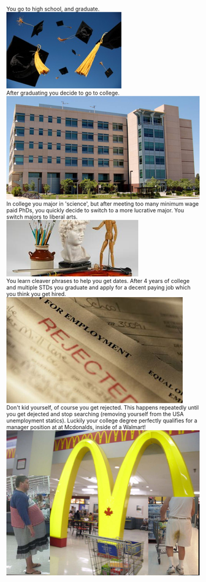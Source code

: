 You go to high school, and graduate.<br />![image](graduate.png)<br /> After graduating you decide to go to college.<br />![image](college.png)<br /> In college you major in 'science', but after meeting too many minimum wage paid PhDs, you quickly decide to switch to a more lucrative major. You switch majors to liberal arts.<br />![image](liberalarts.png)<br /> You learn cleaver phrases to help you get dates. After 4 years of college and multiple STDs you graduate and apply for a decent paying job which you think you get hired.<br />![image](rejected.png)<br /> Don't kid yourself, of course you get rejected. This happens repeatedly until you get dejected and stop searching (removing yourself from the USA unemployment statics). Luckily your college degree perfectly qualifies for a manager position at at Mcdonalds, inside of a Walmart! <br /> ![image]( mcdonalds5.png )
